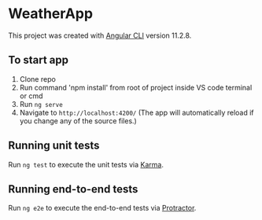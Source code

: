 # WeatherApp

This project was created with [Angular CLI](https://github.com/angular/angular-cli) version 11.2.8.

## To start app

1. Clone repo
2. Run command 'npm install' from root of project inside VS code terminal or cmd
3. Run `ng serve`
4. Navigate to `http://localhost:4200/` (The app will automatically reload if you change any of the source files.)

## Running unit tests

Run `ng test` to execute the unit tests via [Karma](https://karma-runner.github.io).

## Running end-to-end tests

Run `ng e2e` to execute the end-to-end tests via [Protractor](http://www.protractortest.org/).


